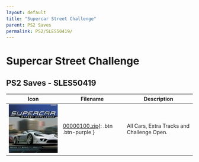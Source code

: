 ```yaml
---
layout: default
title: "Supercar Street Challenge"
parent: PS2 Saves
permalink: PS2/SLES50419/
---
```

# Supercar Street Challenge

## PS2 Saves - SLES50419

| Icon | Filename | Description |
|------|----------|-------------|
| ![Supercar Street Challenge](icon0.png) | [00000100.zip](00000100.zip){: .btn .btn-purple } | All Cars, Extra Tracks and Challenge Open. |
